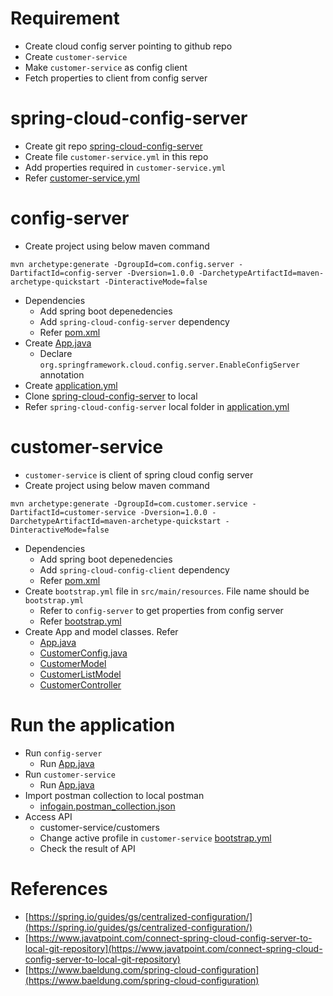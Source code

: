 # Requirement
* Create cloud config server pointing to github repo
* Create `customer-service` 
* Make `customer-service` as config client
* Fetch properties to client from config server

# spring-cloud-config-server
* Create git repo [spring-cloud-config-server](https://github.com/avinashpocs/spring-cloud-config-server)
* Create file `customer-service.yml` in this repo
* Add properties required in `customer-service.yml`
* Refer [customer-service.yml](https://github.com/avinashpocs/spring-cloud-config-server/blob/master/customer-service.yml)

# config-server
* Create project using below maven command
```
mvn archetype:generate -DgroupId=com.config.server -DartifactId=config-server -Dversion=1.0.0 -DarchetypeArtifactId=maven-archetype-quickstart -DinteractiveMode=false
```
* Dependencies
	* Add spring boot depenedencies
	* Add `spring-cloud-config-server` dependency
	* Refer [pom.xml](config-server/pom.xml)
* Create [App.java](config-server/src/main/java/com/config/server/App.java)
	* Declare `org.springframework.cloud.config.server.EnableConfigServer` annotation
* Create [application.yml](config-server/src/main/resources/application.yml)
* Clone [spring-cloud-config-server](#spring-cloud-config-server) to local
* Refer `spring-cloud-config-server` local folder in [application.yml](config-server/src/main/resources/application.yml)

# customer-service
* `customer-service` is client of spring cloud config server
* Create project using below maven command
```
mvn archetype:generate -DgroupId=com.customer.service -DartifactId=customer-service -Dversion=1.0.0 -DarchetypeArtifactId=maven-archetype-quickstart -DinteractiveMode=false
```
* Dependencies
	* Add spring boot depenedencies
	* Add `spring-cloud-config-client` dependency
	* Refer [pom.xml](customer-service/pom.xml)
* Create `bootstrap.yml` file in `src/main/resources`. File name should be `bootstrap.yml`
	* Refer to `config-server` to get properties from config server
	* Refer [bootstrap.yml](customer-service/src/main/resources/bootstrap.yml`)
* Create App and model classes. Refer
	* [App.java](customer-service/src/main/java/com/customer/App.java)
	* [CustomerConfig.java](customer-service/src/main/java/com/customer/config/CustomerConfig.java)
	* [CustomerModel](customer-service/src/main/java/com/customer/model/CustomerModel.java)
	* [CustomerListModel](customer-service/src/main/java/com/customer/CustomerListModel.java)
	* [CustomerController](customer-service/src/main/java/com/customer/controller/CustomerController.java)

# Run the application
* Run `config-server`
	* Run [App.java](config-server/src/main/java/com/config/server/App.java)
* Run `customer-service`
	* Run [App.java](customer-service/src/main/java/com/customer/App.java)
* Import postman collection to local postman
	* [infogain.postman_collection.json](files/infogain.postman_collection.json)
* Access API
	* customer-service/customers
	* Change active profile in `customer-service` [bootstrap.yml](customer-service/src/main/resources/bootstrap.yml`)
	* Check the result of API
	
# References
* [https://spring.io/guides/gs/centralized-configuration/](https://spring.io/guides/gs/centralized-configuration/)
* [https://www.javatpoint.com/connect-spring-cloud-config-server-to-local-git-repository](https://www.javatpoint.com/connect-spring-cloud-config-server-to-local-git-repository)
* [https://www.baeldung.com/spring-cloud-configuration](https://www.baeldung.com/spring-cloud-configuration)